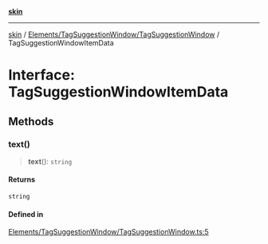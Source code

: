[**skin**](../../../../README.md)

***

[skin](../../../../modules.md) / [Elements/TagSuggestionWindow/TagSuggestionWindow](../README.md) / TagSuggestionWindowItemData

# Interface: TagSuggestionWindowItemData

## Methods

### text()

> **text**(): `string`

#### Returns

`string`

#### Defined in

[Elements/TagSuggestionWindow/TagSuggestionWindow.ts:5](https://github.com/sei-12/skin/blob/71b214be76b363d9a6ca32cbed9404c037be92a0/src/Elements/TagSuggestionWindow/TagSuggestionWindow.ts#L5)
